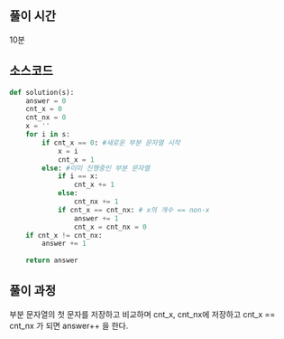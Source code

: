 ## 풀이 시간
10분

## 소스코드
```python
def solution(s):
    answer = 0
    cnt_x = 0
    cnt_nx = 0
    x = ''
    for i in s:
        if cnt_x == 0: #새로운 부분 문자열 시작
            x = i
            cnt_x = 1
        else: #이미 진행중인 부분 문자열
            if i == x:
                cnt_x += 1
            else:
                cnt_nx += 1
            if cnt_x == cnt_nx: # x의 개수 == non-x
                answer += 1
                cnt_x = cnt_nx = 0
    if cnt_x != cnt_nx:
        answer += 1
        
    return answer
```

## 풀이 과정
부분 문자열의 첫 문자를 저장하고 비교하며 cnt_x, cnt_nx에 저장하고
cnt_x == cnt_nx 가 되면 answer++ 을 한다.
